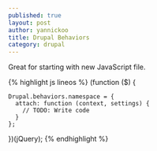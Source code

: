 ```yaml
---
published: true
layout: post
author: yannickoo
title: Drupal Behaviors
category: drupal
---
```

Great for starting with new JavaScript file.

{% highlight js lineos %}
  (function ($) {

    Drupal.behaviors.namespace = {
      attach: function (context, settings) {
        // TODO: Write code
      }
    };

  })(jQuery);
{% endhighlight %}

